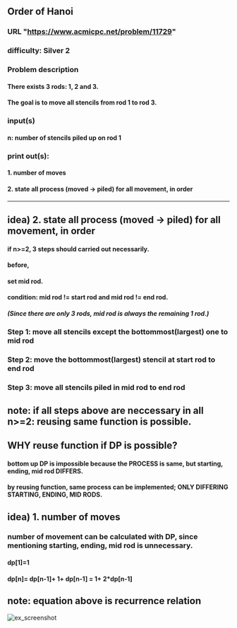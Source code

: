 ## Order of Hanoi
### URL "https://www.acmicpc.net/problem/11729"
### difficulty: __Silver 2__

### Problem description
#### There exists 3 rods: 1, 2 and 3.
#### The goal is to move all stencils from rod 1 to rod 3.

### input(s)
#### n: number of stencils piled up on rod 1

### print out(s):
#### 1. number of moves
#### 2. state all process (moved -> piled) for all movement, in order

* * *


## idea) 2. state all process (moved -> piled) for all movement, in order

#### if n>=2, 3 steps should carried out __necessarily__.

#### before, 
#### set mid rod.
#### condition: mid rod != start rod and mid rod != end rod. 
##### (Since there are only 3 rods, mid rod is always the remaining 1 rod.)

### Step 1: move all stencils except the bottommost(largest) one to mid rod
### Step 2: move the bottommost(largest) stencil at start rod to end rod
### Step 3: move all stencils piled in mid rod to end rod


## note: if all steps above are neccessary in all n>=2: __reusing same function is possible__.



## __WHY reuse function__ if DP is possible?
#### bottom up DP is impossible because the PROCESS is same, but __starting, ending, mid rod DIFFERS__.
#### by reusing function, same process can be implemented; ONLY DIFFERING STARTING, ENDING, MID RODS.




## idea) 1. number of moves
### number of movement can be calculated with DP, since __mentioning starting, ending, mid rod is unnecessary__.

#### dp[1]=1
#### dp[n]= dp[n-1]+ 1+ dp[n-1] = 1+ 2*dp[n-1]

## note: equation above is __recurrence relation__


![ex_screenshot](/Users/janna/Documents/GitHub/img/Hanoi.png)


